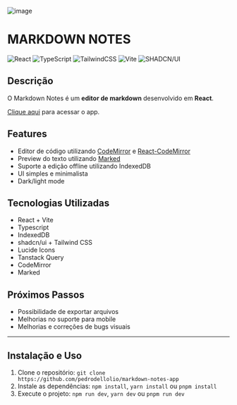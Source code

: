 ![image](https://github.com/pedrodellolio/markdown-notes-app/assets/62517267/cc30e150-8427-432c-9fbc-8d9e8379a2d9)

# MARKDOWN NOTES

![React](https://img.shields.io/badge/react-%2320232a.svg?style=for-the-badge&logo=react&logoColor=%2361DAFB) ![TypeScript](https://img.shields.io/badge/typescript-%23007ACC.svg?style=for-the-badge&logo=typescript&logoColor=white) ![TailwindCSS](https://img.shields.io/badge/tailwindcss-%2338B2AC.svg?style=for-the-badge&logo=tailwind-css&logoColor=white) ![Vite](https://img.shields.io/badge/vite-%23646CFF.svg?style=for-the-badge&logo=vite&logoColor=white) ![SHADCN/UI](https://img.shields.io/badge/shadcn/ui-%23646CFF.svg?style=for-the-badge&logo=shadcn/ui&logoColor=white)
## Descrição
O Markdown Notes é um **editor de markdown** desenvolvido em **React**. 


[Clique aqui](https://typeathon.vercel.app) para acessar o app.

## Features
- Editor de código utilizando [CodeMirror](https://codemirror.net/) e [React-CodeMirror](https://uiwjs.github.io/react-codemirror/)
- Preview do texto utilizando [Marked](https://github.com/markedjs/marked)
- Suporte a edição offline utilizando IndexedDB
- UI simples e minimalista
- Dark/light mode

## Tecnologias Utilizadas
- React + Vite
- Typescript
- IndexedDB
- shadcn/ui + Tailwind CSS
- Lucide Icons
- Tanstack Query
- CodeMirror
- Marked

## Próximos Passos
- Possibilidade de exportar arquivos
- Melhorias no suporte para mobile
- Melhorias e correções de bugs visuais
---

## Instalação e Uso
1. Clone o repositório: `git clone https://github.com/pedrodellolio/markdown-notes-app`
2. Instale as dependências: `npm install`, `yarn install` ou `pnpm install`
3. Execute o projeto: `npm run dev`, `yarn dev` ou `pnpm run dev`
